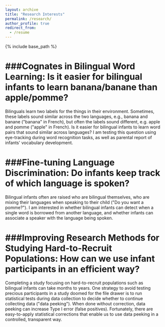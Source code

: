 ```yaml
---
layout: archive
title: "Research Interests"
permalink: /research/
author_profile: true
redirect_from:
  - /resume
---
```


{% include base_path %}

###Cognates in Bilingual Word Learning: Is it easier for bilingual infants to learn banana/banane than apple/pomme?
=====
Bilinguals learn two labels for the things in their environment. Sometimes, these labels sound similar across the two languages, e.g., banana and banane ("banana" in French), but often the labels sound different, e.g. apple and pomme ("apple" in French). Is it easier for bilingual infants to learn word pairs that sound similar across languages? I am testing this question using eye-tracking during word recognition tasks, as well as parental report of infants' vocabulary development.

###Fine-tuning Language Discrimination: Do infants keep track of which language is spoken?
=====
Bilingual infants often are raised who are bilingual themselves, who are mixing their languages when speaking to their child ("Do you want a pomme?"). I am interested in whether bilingual infants can detect when a single word is borrowed from another language, and whether infants can associate a speaker with the language being spoken.

###Improving Research Methods for Studying Hard-to-Recruit Populations: How can we use infant participants in an efficient way?
======
Completing a study focusing on hard-to-recruit populations such as bilingual infants can take months to years. One strategy to avoid testing precious participants in a study doomed for the file drawer is to run statistical tests during data collection to decide whether to continue collecting data ("data peeking"). When done without correction, data peeking can increase Type I error (false positives). Fortunately, there are easy-to-apply statistical corrections that enable us to use data peeking in a controlled, transparent way.
